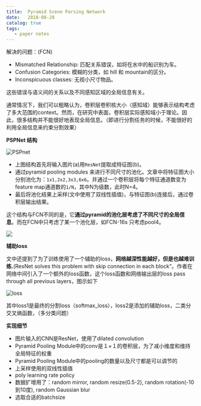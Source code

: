 ```yaml
---
title:  Pyramid Scene Parsing Network
date:   2018-08-20
catalog: true
tags: 
   - paper notes
---
```


解决的问题：(FCN)

- Mismatched Relationship: 匹配关系错误，如将在水中的船识别为车。
- Confusion Categories: 模糊的分类，如 hill 和 mountain的区分。
- Inconspicuous classes: 无视小尺寸物品。

这些错误与语义间的关系以及不同感知区域的全局信息有关。

通常情况下，我们可以粗略认为，卷积层卷积核大小（感知域）能够表示结构考虑了多大范围的context。然而，在研究中表面，卷积层实际感知域小于理论。因此，很多结构并不能很好地表现全局信息。（即进行分割任务的时候，不能很好的利用全局信息来约束分割效果） 

**PSPNet 结构**

![PSPnet](https://tuchuang-1259359185.cos.ap-chengdu.myqcloud.com/_asserts/PSP-Network/1.jpg)

- 上图结构首先将输入图片(a)用`ResNet`提取成特征图(b)。
- 通过pyramid pooling modules 来进行不同尺寸的池化。文章中将特征图大小分别池化为：`1x1,2x2,3x3,6x6`。并通过一个卷积层将每个特征通道数变为feature map通道数的`1/N`，其中N为级数，此时N=4。
- 最后将池化结果上采样(文中使用了双线性插值)，与特征图(b)连接后，通过卷积层输出结果。

 这个结构与FCN不同的是，它**通过pyramid的池化层考虑了不同尺寸的全局信息**。而在FCN中只考虑了某一个池化层，如FCN-16s 只考虑pool4。 

![](https://tuchuang-1259359185.cos.ap-chengdu.myqcloud.com/_asserts/PSP-Network/2.jpg)



**辅助loss**

文中还提到了为了训练使用了一个辅助的loss，**网络越深性能越好，但是也越难训练.**(ResNet solves this problem with skip connection in each block”。作者在网络中间引入了一个额外的loss函数，这个loss函数和网络输出层的loss pass through all previous layers，图示如下 

![loss](https://tuchuang-1259359185.cos.ap-chengdu.myqcloud.com/_asserts/PSP-Network/3.jpg)

其中loss1是最终的分割loss（softmax_loss），loss2是添加的辅助loss，二类分交叉熵函数，（多分类问题）

**实现细节**

- 图片输入的CNN是ResNet，使用了dilated convolution
- Pyramid Pooling Module中的conv是１×１的卷积层，为了减小维度和维持全局特征的权重
- Pyramid Pooling Module中的pooling的数量以及尺寸都是可以调节的
- 上采样使用的双线性插值
- poly learning rate policy
- 数据扩增用了：random mirror, random resize(0.5-2), random rotation(-10到10度), random Gaussian blur
- 选取合适的batchsize